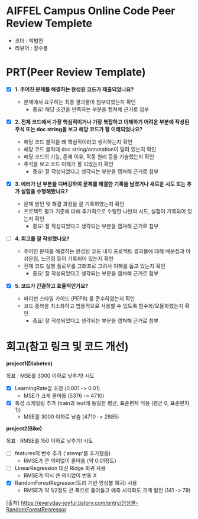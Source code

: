 # AIFFEL Campus Online Code Peer Review Templete
- 코더 : 박범찬
- 리뷰어 : 장수봉


# PRT(Peer Review Template)
- [x]  **1. 주어진 문제를 해결하는 완성된 코드가 제출되었나요?**
    - 문제에서 요구하는 최종 결과물이 첨부되었는지 확인
        - 중요! 해당 조건을 만족하는 부분을 캡쳐해 근거로 첨부
    
- [x]  **2. 전체 코드에서 가장 핵심적이거나 가장 복잡하고 이해하기 어려운 부분에 작성된 
주석 또는 doc string을 보고 해당 코드가 잘 이해되었나요?**
    - 해당 코드 블럭을 왜 핵심적이라고 생각하는지 확인
    - 해당 코드 블럭에 doc string/annotation이 달려 있는지 확인
    - 해당 코드의 기능, 존재 이유, 작동 원리 등을 기술했는지 확인
    - 주석을 보고 코드 이해가 잘 되었는지 확인
        - 중요! 잘 작성되었다고 생각되는 부분을 캡쳐해 근거로 첨부
        
- [x]  **3. 에러가 난 부분을 디버깅하여 문제를 해결한 기록을 남겼거나
새로운 시도 또는 추가 실험을 수행해봤나요?**
    - 문제 원인 및 해결 과정을 잘 기록하였는지 확인
    - 프로젝트 평가 기준에 더해 추가적으로 수행한 나만의 시도, 
    실험이 기록되어 있는지 확인
        - 중요! 잘 작성되었다고 생각되는 부분을 캡쳐해 근거로 첨부
        
- [ ]  **4. 회고를 잘 작성했나요?**
    - 주어진 문제를 해결하는 완성된 코드 내지 프로젝트 결과물에 대해
    배운점과 아쉬운점, 느낀점 등이 기록되어 있는지 확인
    - 전체 코드 실행 플로우를 그래프로 그려서 이해를 돕고 있는지 확인
        - 중요! 잘 작성되었다고 생각되는 부분을 캡쳐해 근거로 첨부
        
- [x]  **5. 코드가 간결하고 효율적인가요?**
    - 파이썬 스타일 가이드 (PEP8) 를 준수하였는지 확인
    - 코드 중복을 최소화하고 범용적으로 사용할 수 있도록 함수화/모듈화했는지 확인
        - 중요! 잘 작성되었다고 생각되는 부분을 캡쳐해 근거로 첨부


# 회고(참고 링크 및 코드 개선)

**project1(Diabetes)**

목표 : MSE를 3000 이하로 낮추기!
시도
- [x] LearningRate값 조정 (0.001 -> 0.01)
    - MSE가 크게 줄어듦 (5376 -> 4710)
- [x] 특성 스케일링 추가 (train과 test에 동일한 평균, 표준편차 적용 (평균 0, 표준편차 1))
    - MSE를 3000 이하로 낮춤 (4710 -> 2885)


**project2(Bike)**

목표 : RMSE를 150 이하로 낮추기!
시도
- [ ] features의 변수 추가 ('atemp'를 추가했음)
    - RMSE가 큰 의미없이 줄어듦 (약 0.01정도)
- [ ] LinearRegression 대신 Ridge 회귀 사용
    - RMSE가 역시 큰 의미없이 변동 X
- [x] RandomForestRegressor(트리 기반 앙상블 회귀) 사용
    - RMSE가 약 1/2정도 큰 폭으로 줄어들고 예측 시각화도 크게 발전 (141 -> 79)

[출처] https://everyday-joyful.tistory.com/entry/앙상블-RandomForestRegressor
